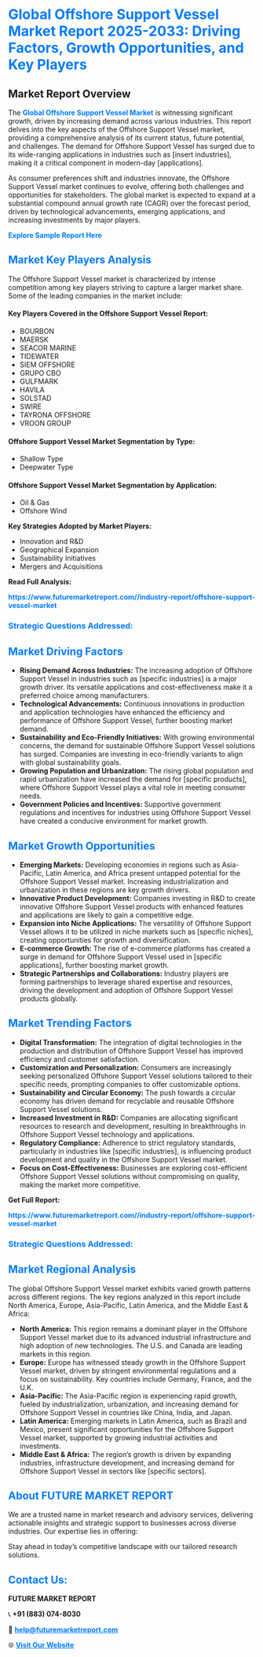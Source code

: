 <h1 style="color: #007BFF;">Global Offshore Support Vessel Market Report 2025-2033: Driving Factors, Growth Opportunities, and Key Players</h1>

<section id="overview">
<h2>Market Report Overview</h2>
<p>The <a href="https://www.futuremarketreport.com//industry-report/offshore-support-vessel-market" style="color: #007BFF; text-decoration: none;"><strong>Global Offshore Support Vessel Market</strong></a> is witnessing significant growth, driven by increasing demand across various industries. This report delves into the key aspects of the Offshore Support Vessel market, providing a comprehensive analysis of its current status, future potential, and challenges. The demand for Offshore Support Vessel has surged due to its wide-ranging applications in industries such as [insert industries], making it a critical component in modern-day [applications].</p>
<p>As consumer preferences shift and industries innovate, the Offshore Support Vessel market continues to evolve, offering both challenges and opportunities for stakeholders. The global market is expected to expand at a substantial compound annual growth rate (CAGR) over the forecast period, driven by technological advancements, emerging applications, and increasing investments by major players.</p>
</section>

<section id="overview">
<p><a href="https://www.futuremarketreport.com//request-sample/reportId=50806" style="color: #007BFF; text-decoration: none;"><strong>Explore Sample Report Here</strong></a></p>
</section>

<section id="key-players">
<h2 style="color: #007BFF;">Market Key Players Analysis</h2>
<p>The Offshore Support Vessel market is characterized by intense competition among key players striving to capture a larger market share. Some of the leading companies in the market include:</p>
<h4>Key Players Covered in the Offshore Support Vessel Report:</h4>
<ul><li>BOURBON</li><li>MAERSK</li><li>SEACOR MARINE</li><li>TIDEWATER</li><li>SIEM OFFSHORE</li><li>GRUPO CBO</li><li>GULFMARK</li><li>HAVILA</li><li>SOLSTAD</li><li>SWIRE</li><li>TAYRONA OFFSHORE</li><li>VROON GROUP</li></ul>
<h4>Offshore Support Vessel Market Segmentation by Type:</h4>
<ul><li>Shallow Type</li><li>Deepwater Type</li></ul>

<h4>Offshore Support Vessel Market Segmentation by Application:</h4>
<ul><li>Oil &amp; Gas</li><li>Offshore Wind</li></ul>
<p><strong>Key Strategies Adopted by Market Players:</strong></p>
<ul>
<li>Innovation and R&D</li>
<li>Geographical Expansion</li>
<li>Sustainability Initiatives</li>
<li>Mergers and Acquisitions</li>
</ul>
</section>

<section>
<p><strong>Read Full Analysis: </strong></p><a href="https://www.futuremarketreport.com//industry-report/offshore-support-vessel-market" style="color: #007BFF; text-decoration: none;"><strong>https://www.futuremarketreport.com//industry-report/offshore-support-vessel-market</strong></a>
<h3 style="color: #007BFF;">Strategic Questions Addressed:</h3>
</section>

<section id="driving-factors">
<h2 style="color: #007BFF;">Market Driving Factors</h2>
<ul>
<li><strong>Rising Demand Across Industries:</strong> The increasing adoption of Offshore Support Vessel in industries such as [specific industries] is a major growth driver. Its versatile applications and cost-effectiveness make it a preferred choice among manufacturers.</li>
<li><strong>Technological Advancements:</strong> Continuous innovations in production and application technologies have enhanced the efficiency and performance of Offshore Support Vessel, further boosting market demand.</li>
<li><strong>Sustainability and Eco-Friendly Initiatives:</strong> With growing environmental concerns, the demand for sustainable Offshore Support Vessel solutions has surged. Companies are investing in eco-friendly variants to align with global sustainability goals.</li>
<li><strong>Growing Population and Urbanization:</strong> The rising global population and rapid urbanization have increased the demand for [specific products], where Offshore Support Vessel plays a vital role in meeting consumer needs.</li>
<li><strong>Government Policies and Incentives:</strong> Supportive government regulations and incentives for industries using Offshore Support Vessel have created a conducive environment for market growth.</li>
</ul>
</section>

<section id="growth-opportunities">
<h2 style="color: #007BFF;">Market Growth Opportunities</h2>
<ul>
<li><strong>Emerging Markets:</strong> Developing economies in regions such as Asia-Pacific, Latin America, and Africa present untapped potential for the Offshore Support Vessel market. Increasing industrialization and urbanization in these regions are key growth drivers.</li>
<li><strong>Innovative Product Development:</strong> Companies investing in R&D to create innovative Offshore Support Vessel products with enhanced features and applications are likely to gain a competitive edge.</li>
<li><strong>Expansion into Niche Applications:</strong> The versatility of Offshore Support Vessel allows it to be utilized in niche markets such as [specific niches], creating opportunities for growth and diversification.</li>
<li><strong>E-commerce Growth:</strong> The rise of e-commerce platforms has created a surge in demand for Offshore Support Vessel used in [specific applications], further boosting market growth.</li>
<li><strong>Strategic Partnerships and Collaborations:</strong> Industry players are forming partnerships to leverage shared expertise and resources, driving the development and adoption of Offshore Support Vessel products globally.</li>
</ul>
</section>

<section id="trending-factors">
<h2 style="color: #007BFF;">Market Trending Factors</h2>
<ul>
<li><strong>Digital Transformation:</strong> The integration of digital technologies in the production and distribution of Offshore Support Vessel has improved efficiency and customer satisfaction.</li>
<li><strong>Customization and Personalization:</strong> Consumers are increasingly seeking personalized Offshore Support Vessel solutions tailored to their specific needs, prompting companies to offer customizable options.</li>
<li><strong>Sustainability and Circular Economy:</strong> The push towards a circular economy has driven demand for recyclable and reusable Offshore Support Vessel solutions.</li>
<li><strong>Increased Investment in R&D:</strong> Companies are allocating significant resources to research and development, resulting in breakthroughs in Offshore Support Vessel technology and applications.</li>
<li><strong>Regulatory Compliance:</strong> Adherence to strict regulatory standards, particularly in industries like [specific industries], is influencing product development and quality in the Offshore Support Vessel market.</li>
<li><strong>Focus on Cost-Effectiveness:</strong> Businesses are exploring cost-efficient Offshore Support Vessel solutions without compromising on quality, making the market more competitive.</li>
</ul>
</section>

<section>
<p><strong>Get Full Report: </strong></p><a href="https://www.futuremarketreport.com//industry-report/offshore-support-vessel-market" style="color: #007BFF; text-decoration: none;"><strong>https://www.futuremarketreport.com//industry-report/offshore-support-vessel-market</strong></a>
<h3 style="color: #007BFF;">Strategic Questions Addressed:</h3>
</section>


<section id="regional-analysis">
<h2 style="color: #007BFF;">Market Regional Analysis</h2>
<p>The global Offshore Support Vessel market exhibits varied growth patterns across different regions. The key regions analyzed in this report include North America, Europe, Asia-Pacific, Latin America, and the Middle East & Africa:</p>
<ul>
<li><strong>North America:</strong> This region remains a dominant player in the Offshore Support Vessel market due to its advanced industrial infrastructure and high adoption of new technologies. The U.S. and Canada are leading markets in this region.</li>
<li><strong>Europe:</strong> Europe has witnessed steady growth in the Offshore Support Vessel market, driven by stringent environmental regulations and a focus on sustainability. Key countries include Germany, France, and the U.K.</li>
<li><strong>Asia-Pacific:</strong> The Asia-Pacific region is experiencing rapid growth, fueled by industrialization, urbanization, and increasing demand for Offshore Support Vessel in countries like China, India, and Japan.</li>
<li><strong>Latin America:</strong> Emerging markets in Latin America, such as Brazil and Mexico, present significant opportunities for the Offshore Support Vessel market, supported by growing industrial activities and investments.</li>
<li><strong>Middle East & Africa:</strong> The region’s growth is driven by expanding industries, infrastructure development, and increasing demand for Offshore Support Vessel in sectors like [specific sectors].</li>
</ul>
</section>

<footer>
<h2 style="color: #007BFF;">About FUTURE MARKET REPORT</h2>
<p>We are a trusted name in market research and advisory services, delivering actionable insights and strategic support to businesses across diverse industries. Our expertise lies in offering:</p>

<p>Stay ahead in today’s competitive landscape with our tailored research solutions.</p>

<h2 style="color: #007BFF;">Contact Us:</h2>
<p><strong>FUTURE MARKET REPORT</strong></p>
<p>📞 <strong>+91 (883) 074-8030</strong></p>
<p>📧 <strong><a href="mailto:help@futuremarketreport.com" style="color: #007BFF;">help@futuremarketreport.com</a></strong></p>
<p>🌐 <strong><a href="https://www.futuremarketreport.com/" style="color: #007BFF;">Visit Our Website</a></strong></p>
</footer>